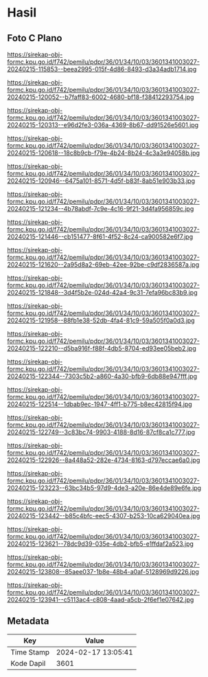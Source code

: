 # Hasil

## Foto C Plano

https://sirekap-obj-formc.kpu.go.id/f742/pemilu/pdpr/36/01/34/10/03/3601341003027-20240215-115853--beea2995-015f-4d86-8493-d3a34adb1714.jpg

https://sirekap-obj-formc.kpu.go.id/f742/pemilu/pdpr/36/01/34/10/03/3601341003027-20240215-120052--b7faff83-6002-4680-bf18-f38412293754.jpg

https://sirekap-obj-formc.kpu.go.id/f742/pemilu/pdpr/36/01/34/10/03/3601341003027-20240215-120313--e96d2fe3-036a-4369-8b67-dd91526e5601.jpg

https://sirekap-obj-formc.kpu.go.id/f742/pemilu/pdpr/36/01/34/10/03/3601341003027-20240215-120618--18c8b9cb-f79e-4b24-8b24-4c3a3e94058b.jpg

https://sirekap-obj-formc.kpu.go.id/f742/pemilu/pdpr/36/01/34/10/03/3601341003027-20240215-120946--6475a101-8571-4d5f-b83f-8ab51e903b33.jpg

https://sirekap-obj-formc.kpu.go.id/f742/pemilu/pdpr/36/01/34/10/03/3601341003027-20240215-121234--4b78abdf-7c9e-4c16-9f21-3d4fa956859c.jpg

https://sirekap-obj-formc.kpu.go.id/f742/pemilu/pdpr/36/01/34/10/03/3601341003027-20240215-121446--cb151477-8f61-4f52-8c24-ca900582e6f7.jpg

https://sirekap-obj-formc.kpu.go.id/f742/pemilu/pdpr/36/01/34/10/03/3601341003027-20240215-121620--2a95d8a2-69eb-42ee-92be-c9df2836587a.jpg

https://sirekap-obj-formc.kpu.go.id/f742/pemilu/pdpr/36/01/34/10/03/3601341003027-20240215-121848--3d4f5b2e-024d-42a4-9c31-7efa96bc83b9.jpg

https://sirekap-obj-formc.kpu.go.id/f742/pemilu/pdpr/36/01/34/10/03/3601341003027-20240215-121958--88fb1e38-52db-4fa4-81c9-59a505f0a0d3.jpg

https://sirekap-obj-formc.kpu.go.id/f742/pemilu/pdpr/36/01/34/10/03/3601341003027-20240215-122210--d5ba916f-f88f-4db5-8704-ed93ee05beb2.jpg

https://sirekap-obj-formc.kpu.go.id/f742/pemilu/pdpr/36/01/34/10/03/3601341003027-20240215-122344--7303c5b2-a860-4a30-bfb9-6db88e947fff.jpg

https://sirekap-obj-formc.kpu.go.id/f742/pemilu/pdpr/36/01/34/10/03/3601341003027-20240215-122514--1dbab9ec-1947-4ff1-b775-b8ec42815f94.jpg

https://sirekap-obj-formc.kpu.go.id/f742/pemilu/pdpr/36/01/34/10/03/3601341003027-20240215-122749--3c83bc74-9903-4188-8d16-87cf8ca1c777.jpg

https://sirekap-obj-formc.kpu.go.id/f742/pemilu/pdpr/36/01/34/10/03/3601341003027-20240215-122926--8a448a52-282e-4734-8163-d797eccae6a0.jpg

https://sirekap-obj-formc.kpu.go.id/f742/pemilu/pdpr/36/01/34/10/03/3601341003027-20240215-123223--63bc34b5-97d9-4de3-a20e-86e4de89e6fe.jpg

https://sirekap-obj-formc.kpu.go.id/f742/pemilu/pdpr/36/01/34/10/03/3601341003027-20240215-123442--b85c4bfc-eec5-4307-b253-10ca629040ea.jpg

https://sirekap-obj-formc.kpu.go.id/f742/pemilu/pdpr/36/01/34/10/03/3601341003027-20240215-123621--78dc9d39-035e-4db2-bfb5-e1ffdaf2a523.jpg

https://sirekap-obj-formc.kpu.go.id/f742/pemilu/pdpr/36/01/34/10/03/3601341003027-20240215-123808--85aee037-1b8e-48b4-a0af-5128969d9226.jpg

https://sirekap-obj-formc.kpu.go.id/f742/pemilu/pdpr/36/01/34/10/03/3601341003027-20240215-123941--c5113ac4-c808-4aad-a5cb-2f6ef1e07642.jpg


## Metadata

| Key        | Value               |
| ---------- | ------------------- |
| Time Stamp | 2024-02-17 13:05:41 |
| Kode Dapil | 3601                |



